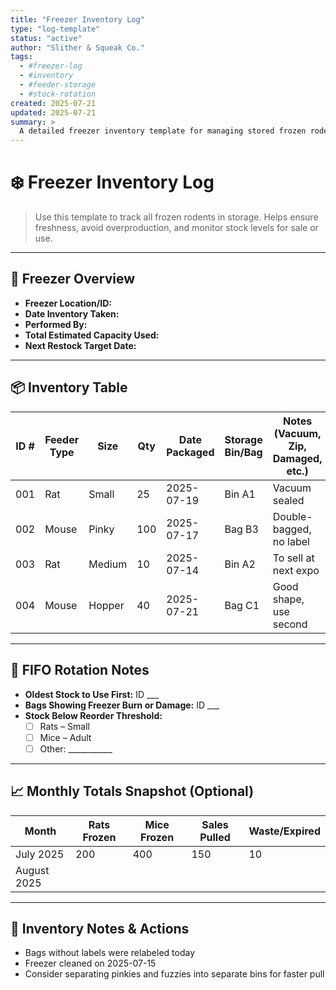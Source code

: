 ```yaml
---
title: "Freezer Inventory Log"
type: "log-template"
status: "active"
author: "Slither & Squeak Co."
tags:
  - #freezer-log
  - #inventory
  - #feeder-storage
  - #stock-rotation
created: 2025-07-21
updated: 2025-07-21
summary: >
  A detailed freezer inventory template for managing stored frozen rodents by type, size, quantity, packaging date, and bin location. Designed to support FIFO stock rotation and reduce waste.
---
```


# ❄️ Freezer Inventory Log

> Use this template to track all frozen rodents in storage. Helps ensure freshness, avoid overproduction, and monitor stock levels for sale or use.

---

## 🧊 Freezer Overview

- **Freezer Location/ID:**  
- **Date Inventory Taken:**  
- **Performed By:**  
- **Total Estimated Capacity Used:**  
- **Next Restock Target Date:**  

---

## 📦 Inventory Table

| ID # | Feeder Type | Size   | Qty | Date Packaged | Storage Bin/Bag | Notes (Vacuum, Zip, Damaged, etc.) |
| ---- | ----------- | ------ | --- | ------------- | --------------- | ---------------------------------- |
| 001  | Rat         | Small  | 25  | 2025-07-19    | Bin A1          | Vacuum sealed                      |
| 002  | Mouse       | Pinky  | 100 | 2025-07-17    | Bag B3          | Double-bagged, no label            |
| 003  | Rat         | Medium | 10  | 2025-07-14    | Bin A2          | To sell at next expo               |
| 004  | Mouse       | Hopper | 40  | 2025-07-21    | Bag C1          | Good shape, use second             |

---

## 🔁 FIFO Rotation Notes

- **Oldest Stock to Use First:** ID ___  
- **Bags Showing Freezer Burn or Damage:** ID ___  
- **Stock Below Reorder Threshold:**  
  - [ ] Rats – Small  
  - [ ] Mice – Adult  
  - [ ] Other: ___________

---

## 📈 Monthly Totals Snapshot (Optional)

| Month       | Rats Frozen | Mice Frozen | Sales Pulled | Waste/Expired |
| ----------- | ----------- | ----------- | ------------ | ------------- |
| July 2025   | 200         | 400         | 150          | 10            |
| August 2025 |             |             |              |               |

---

## 🧠 Inventory Notes & Actions

- Bags without labels were relabeled today  
- Freezer cleaned on 2025-07-15  
- Consider separating pinkies and fuzzies into separate bins for faster pull

